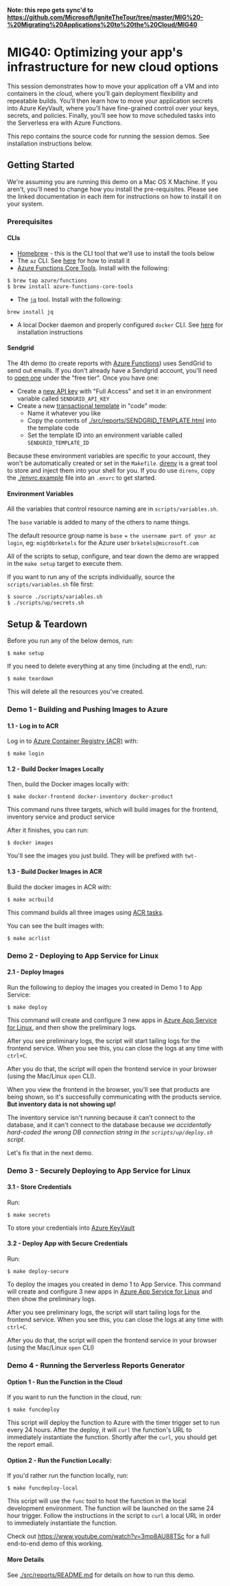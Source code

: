**Note: this repo gets sync'd to https://github.com/Microsoft/IgniteTheTour/tree/master/MIG%20-%20Migrating%20Applications%20to%20the%20Cloud/MIG40**

# MIG40: Optimizing your app's infrastructure for new cloud options

This session demonstrates how to move your application off a VM and into containers in the cloud, where you’ll gain deployment flexibility and repeatable builds.  You’ll then learn how to move your application secrets into Azure KeyVault, where you’ll have fine-grained control over your keys, secrets, and policies. Finally, you’ll see how to move scheduled tasks into the Serverless era with Azure Functions.

This repo contains the source code for running the session demos. See installation instructions below.

## Getting Started

We're assuming you are running this demo on a Mac OS X Machine. If you aren't, you'll need to change how you install the pre-requisites. Please see the linked documentation in each item for instructions on how to install it on your system.

### Prerequisites

#### CLIs

* [Homebrew](https://brew.sh/) - this is the CLI tool that we'll use to install the tools below
* The `az` CLI. See [here](https://docs.microsoft.com/en-us/cli/azure/install-azure-cli-macos?view=azure-cli-latest&wt.mc_id=msignitethetour-github-mig40) for how to install it
* [Azure Functions Core Tools](https://docs.microsoft.com/en-us/azure/azure-functions/functions-run-local?wt.mc_id=msignitethetour-github-mig40). Install with the following:

```console
$ brew tap azure/functions
$ brew install azure-functions-core-tools
```

* The [`jq`](https://stedolan.github.io/jq/) tool. Install with the following:

```console
brew install jq
```

* A local Docker daemon and properly configured `docker` CLI. See [here](https://docs.docker.com/docker-for-mac/) for installation instructions

#### Sendgrid

The 4th demo (to create reports with [Azure Functions](https://azure.microsoft.com/en-us/services/functions/?WT.mc_id=msignitethetour-github-mig40)) uses SendGrid to send out emails. If you don't already have a Sendgrid account, you'll need to [open one](https://sendgrid.com/) under the "free tier". Once you have one:

* Create a [new API key](https://app.sendgrid.com/settings/api_keys) with "Full Access" and set it in an environment variable called `SENDGRID_API_KEY`
* Create a new [transactional template](https://sendgrid.com/dynamic_templates) in "code" mode:
    * Name it whatever you like
    * Copy the contents of [./src/reports/SENDGRID_TEMPLATE.html](./src/reports/SENDGRID_TEMPLATE.html) into the template code
    * Set the template ID into an environment variable called `SENDGRID_TEMPLATE_ID`

Because these environment variables are specific to your account, they won't be automatically created or set in the `Makefile`. [direnv](https://direnv.net/) is a great tool to store and inject them into your shell for you. If you do use `direnv`, copy the [./envrc.example](./envrc.example) file into an `.envrc` to get started.

#### Environment Variables

All the variables that control resource naming are in `scripts/variables.sh`.

The `base` variable is added to many of the others to name things.  

The default resource group name is `base` + `the username part of your az login`, 
eg: `mig50brketels` for the Azure user `brketels@microsoft.com`

All of the scripts to setup, configure, and tear down the demo are wrapped in the `make setup` target to execute them.

If you want to run any of the scripts individually, source the `scripts/variables.sh` file first:

```console
$ source ./scripts/variables.sh
$ ./scripts/up/secrets.sh
```

## Setup & Teardown

Before you run any of the below demos, run:

```console
$ make setup
```

If you need to delete everything at any time (including at the end), run:

```console
$ make teardown
```

This will delete all the resources you've created.

### Demo 1 - Building and Pushing Images to Azure

#### 1.1 - Log in to ACR

Log in to [Azure Container Registry (ACR)](https://azure.microsoft.com/en-us/services/container-registry?WT.mc_id=msignitethetour-github-mig40) with:

```console
$ make login
```

#### 1.2 - Build Docker Images Locally

Then, build the Docker images locally with:

```console
$ make docker-frontend docker-inventory docker-product
```

This command runs three targets, which will build images for the frontend, inventory service and product service

After it finishes, you can run:

```console
$ docker images
```

You'll see the images you just build. They will be prefixed with `twt-`

#### 1.3 - Build Docker Images in ACR

Build the docker images in ACR with:

```console
$ make acrbuild
```
This command builds all three images using [ACR tasks](https://docs.microsoft.com/en-us/azure/container-registry/container-registry-tutorial-quick-task).

You can see the built images with:

```console
$ make acrlist
```

### Demo 2 - Deploying to App Service for Linux

#### 2.1 - Deploy Images

Run the following to deploy the images you created in Demo 1 to App Service:

```console
$ make deploy
```

This command will create and configure 3 new apps in [Azure App Service for Linux](https://docs.microsoft.com/en-us/azure/app-service/containers/app-service-linux-intro?wt.mc_id=msignitethetour-github-mig40), and then show the preliminary logs.

After you see preliminary logs, the script will start tailing logs for the frontend service. When you see this, you can close the logs at any time with `ctrl+C`.

After you do that, the script will open the frontend service in your browser (using the Mac/Linux `open` CLI).

When you view the frontend in the browser, you'll see that products are being shown, so it's successfully communicating with the products service. **But inventory data is not showing up!**

The inventory service isn't running because it can't connect to the database, and it can't connect to the database because _we accidentally hard-coded the wrong DB connection string in the `scripts/up/deploy.sh` script_.

Let's fix that in the next demo.

### Demo 3 - Securely Deploying to App Service for Linux

#### 3.1 - Store Credentials

Run:

```console
$ make secrets
```

To store your credentials into [Azure KeyVault](https://azure.microsoft.com/en-us/services/key-vault?WT.mc_id=msignitethetour-github-mig40)

#### 3.2 - Deploy App with Secure Credentials

Run:

```console
$ make deploy-secure
```

To deploy the images you created in demo 1 to App Service. This command will create and configure 3 new apps in [Azure App Service for Linux](https://docs.microsoft.com/en-us/azure/app-service/containers/app-service-linux-intro?wt.mc_id=msignitethetour-github-mig40) and then show the preliminary logs.

After you see preliminary logs, the script will start tailing logs for the frontend service. When you see this, you can close the logs at any time with `ctrl+C`.

After you do that, the script will open the frontend service in your browser (using the Mac/Linux `open` CLI)

### Demo 4 - Running the Serverless Reports Generator

#### Option 1 - Run the Function in the Cloud

If you want to run the function in the cloud, run:

```console
$ make funcdeploy
```

This script will deploy the function to Azure with the timer trigger set to run every 24 hours. After the deploy, it will `curl` the function's URL to immediately instantiate the function. Shortly after the `curl`, you should get the report email.

#### Option 2 - Run the Function Locally:

If you'd rather run the function locally, run:

```console
$ make funcdeploy-local
```

This script will use the `func` tool to host the function in the local development environment. The function will be launched on the same 24 hour trigger. Follow the instructions in the script to `curl` a local URL in order to immediately instantiate the function.

Check out https://www.youtube.com/watch?v=3mp8AU88TSc for a full end-to-end demo of this working.

#### More Details

See [./src/reports/README.md](./src/reports/README.md) for details on how to run this demo.
